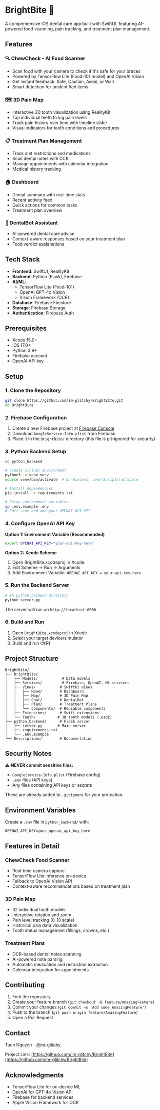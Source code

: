 # BrightBite 🦷

A comprehensive iOS dental care app built with SwiftUI, featuring AI-powered food scanning, pain tracking, and treatment plan management.

## Features

### 🔍 ChewCheck - AI Food Scanner
- Scan food with your camera to check if it's safe for your braces
- Powered by TensorFlow Lite (Food-101 model) and OpenAI Vision
- Get instant feedback: Safe, Caution, Avoid, or Wait
- Smart detection for unidentified items

### 🗺️ 3D Pain Map
- Interactive 3D tooth visualization using RealityKit
- Tap individual teeth to log pain levels
- Track pain history over time with timeline slider
- Visual indicators for tooth conditions and procedures

### 📋 Treatment Plan Management
- Track diet restrictions and medications
- Scan dental notes with OCR
- Manage appointments with calendar integration
- Medical history tracking

### 🏠 Dashboard
- Dental summary with real-time stats
- Recent activity feed
- Quick actions for common tasks
- Treatment plan overview

### 💬 DentalBot Assistant
- AI-powered dental care advice
- Context-aware responses based on your treatment plan
- Food verdict explanations

## Tech Stack

- **Frontend**: SwiftUI, RealityKit
- **Backend**: Python (Flask), Firebase
- **AI/ML**:
  - TensorFlow Lite (Food-101)
  - OpenAI GPT-4o Vision
  - Vision Framework (OCR)
- **Database**: Firebase Firestore
- **Storage**: Firebase Storage
- **Authentication**: Firebase Auth

## Prerequisites

- Xcode 15.0+
- iOS 17.0+
- Python 3.9+
- Firebase account
- OpenAI API key

## Setup

### 1. Clone the Repository

```bash
git clone https://github.com/im-glitchy/BrightBite.git
cd BrightBite
```

### 2. Firebase Configuration

1. Create a new Firebase project at [Firebase Console](https://console.firebase.google.com)
2. Download `GoogleService-Info.plist` from Firebase
3. Place it in the `BrightBite/` directory (this file is git-ignored for security)

### 3. Python Backend Setup

```bash
cd python_backend

# Create virtual environment
python3 -m venv venv
source venv/bin/activate  # On Windows: venv\Scripts\activate

# Install dependencies
pip install -r requirements.txt

# Setup environment variables
cp .env.example .env
# Edit .env and add your OPENAI_API_KEY
```

### 4. Configure OpenAI API Key

**Option 1: Environment Variable (Recommended)**
```bash
export OPENAI_API_KEY="your-api-key-here"
```

**Option 2: Xcode Scheme**
1. Open BrightBite.xcodeproj in Xcode
2. Edit Scheme → Run → Arguments
3. Add Environment Variable: `OPENAI_API_KEY = your-api-key-here`

### 5. Run the Backend Server

```bash
# In python_backend directory
python server.py
```

The server will run on `http://localhost:8000`

### 6. Build and Run

1. Open `BrightBite.xcodeproj` in Xcode
2. Select your target device/simulator
3. Build and run (⌘R)

## Project Structure

```
BrightBite/
├── BrightBite/
│   ├── Models/           # Data models
│   ├── Services/         # Firebase, OpenAI, ML services
│   ├── Views/           # SwiftUI views
│   │   ├── Home/        # Dashboard
│   │   ├── Map/         # 3D Pain Map
│   │   ├── Chat/        # DentalBot
│   │   ├── Plan/        # Treatment Plans
│   │   └── Components/  # Reusable components
│   ├── Extensions/      # Swift extensions
│   └── Teeth/          # 3D tooth models (.usdz)
├── python_backend/      # Flask server
│   ├── server.py       # Main server
│   ├── requirements.txt
│   └── .env.example
└── Descriptions/        # Documentation
```

## Security Notes

⚠️ **NEVER commit sensitive files:**
- `GoogleService-Info.plist` (Firebase config)
- `.env` files (API keys)
- Any files containing API keys or secrets

These are already added to `.gitignore` for your protection.

## Environment Variables

Create a `.env` file in `python_backend/` with:

```env
OPENAI_API_KEY=your_openai_api_key_here
```

## Features in Detail

### ChewCheck Food Scanner
- Real-time camera capture
- TensorFlow Lite inference on-device
- Fallback to OpenAI Vision API
- Context-aware recommendations based on treatment plan

### 3D Pain Map
- 32 individual tooth models
- Interactive rotation and zoom
- Pain level tracking (0-10 scale)
- Historical pain data visualization
- Tooth status management (fillings, crowns, etc.)

### Treatment Plans
- OCR-based dental notes scanning
- AI-powered note parsing
- Automatic medication and restriction extraction
- Calendar integration for appointments

## Contributing

1. Fork the repository
2. Create your feature branch (`git checkout -b feature/AmazingFeature`)
3. Commit your changes (`git commit -m 'Add some AmazingFeature'`)
4. Push to the branch (`git push origin feature/AmazingFeature`)
5. Open a Pull Request

## Contact

Tuan Nguyen - [@im-glitchy](https://github.com/im-glitchy)

Project Link: [https://github.com/im-glitchy/BrightBite](https://github.com/im-glitchy/BrightBite)

## Acknowledgments

- TensorFlow Lite for on-device ML
- OpenAI for GPT-4o Vision API
- Firebase for backend services
- Apple Vision Framework for OCR
